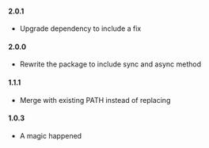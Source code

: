 #### 2.0.1

- Upgrade dependency to include a fix

#### 2.0.0

- Rewrite the package to include sync and async method

#### 1.1.1

- Merge with existing PATH instead of replacing

#### 1.0.3

- A magic happened
